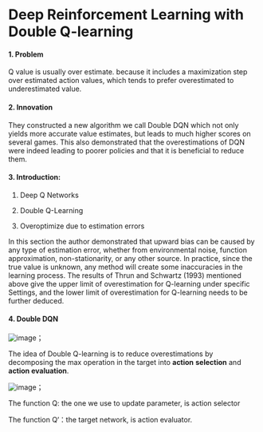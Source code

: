 # Deep Reinforcement Learning with Double Q-learning

#### 1. Problem

Q value is usually over estimate. because it includes a maximization step over estimated action values, which tends to
prefer overestimated to underestimated value.

#### 2. Innovation

They  constructed a new algorithm we call Double DQN which not only yields more accurate value estimates, but leads to much higher scores on several games. This also demonstrated that the overestimations of DQN were indeed leading to poorer policies and that it is beneficial to reduce them.

#### 3. Introduction:

1. Deep Q Networks

2. Double Q-Learning

3.  Overoptimize due to estimation errors

   In this section the author demonstrated that upward bias can be caused by any type of estimation error, whether from environmental noise, function approximation, non-stationarity, or any other source. In practice, since the true value is unknown, any method will create some inaccuracies in the learning process. The results of Thrun and Schwartz (1993) mentioned above give the upper limit of overestimation for Q-learning under specific Settings, and the lower limit of overestimation for Q-learning needs to be further deduced.

#### 4. Double DQN

![image](https://github.com/XXXXX-HZ/Note-for-Key-Papers-in-Deep-RL/blob/main/img/2.24.2021/image-1.png)；

The idea of Double Q-learning is to reduce overestimations by decomposing the max operation in the target into **action**
**selection** and **action evaluation**.

![image](https://github.com/XXXXX-HZ/Note-for-Key-Papers-in-Deep-RL/blob/main/img/2.24.2021/image-2.png)；

 The function Q: the one we use to update parameter, is action selector

The function Q‘：the target network,  is action evaluator.



#### 

